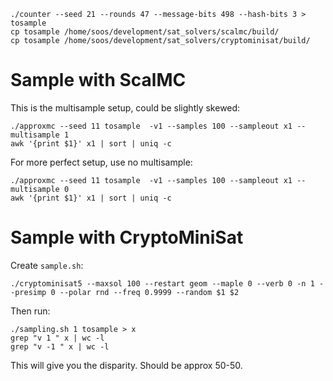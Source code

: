 ```
./counter --seed 21 --rounds 47 --message-bits 498 --hash-bits 3 > tosample
cp tosample /home/soos/development/sat_solvers/scalmc/build/
cp tosample /home/soos/development/sat_solvers/cryptominisat/build/
```

Sample with ScalMC
====

This is the multisample setup, could be slightly skewed:
```
./approxmc --seed 11 tosample  -v1 --samples 100 --sampleout x1 --multisample 1
awk '{print $1}' x1 | sort | uniq -c
```

For more perfect setup, use no multisample:
```
./approxmc --seed 11 tosample  -v1 --samples 100 --sampleout x1 --multisample 0
awk '{print $1}' x1 | sort | uniq -c
```


Sample with CryptoMiniSat
====

Create `sample.sh`:
```
./cryptominisat5 --maxsol 100 --restart geom --maple 0 --verb 0 -n 1 --presimp 0 --polar rnd --freq 0.9999 --random $1 $2
```

Then run:

```
./sampling.sh 1 tosample > x
grep "v 1 " x | wc -l
grep "v -1 " x | wc -l
```

This will give you the disparity. Should be approx 50-50.
